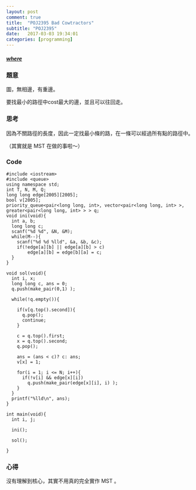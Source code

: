 ```yaml
---
layout: post
comment: true
title:  "POJ2395 Bad Cowtractors"
subtitle: "POJ2395"
date:   2017-03-03 19:34:01
categories: [programming]
---
```

  

##### [where](http://poj.org/problem?id=2395)  

### 題意

圖，無相邊，有重邊。

要找最小的路徑中cost最大的邊，並且可以往回走。

### 思考

因為不關路徑的長度，因此一定找最小條的路，在一條可以經過所有點的路徑中。

（其實就是 MST 在做的事啦～）

### Code

```
#include <iostream>
#include <queue>
using namespace std;
int T, N, M, Q;
long long edge[2005][2005];
bool v[2005];
priority_queue<pair<long long, int>, vector<pair<long long, int> >, greater<pair<long long, int> > > q;
void ini(void){
  int a, b;
  long long c;
  scanf("%d %d", &N, &M);
  while(M--){
    scanf("%d %d %lld", &a, &b, &c);
    if(!edge[a][b] || edge[a][b] > c)
    	edge[a][b] = edge[b][a] = c;
  }
}

void sol(void){
  int i, x;
  long long c, ans = 0;
  q.push(make_pair(0,1) );
  
  while(!q.empty()){
  
    if(v[q.top().second]){
      q.pop();
      continue;
    }
    
    c = q.top().first;
    x = q.top().second;
    q.pop();
    
    ans = (ans < c)? c: ans;
    v[x] = 1;

    for(i = 1; i <= N; i++){
      if(!v[i] && edge[x][i])
      	q.push(make_pair(edge[x][i], i) );
    }
  }
  printf("%lld\n", ans);
}

int main(void){
  int i, j;

  ini();

  sol();

}
```

### 心得

沒有理解到核心，其實不用真的完全實作 MST 。